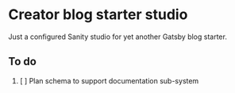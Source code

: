 # Creator blog starter studio

Just a configured Sanity studio for yet another Gatsby blog starter.

## To do
1. [ ] Plan schema to support documentation sub-system
